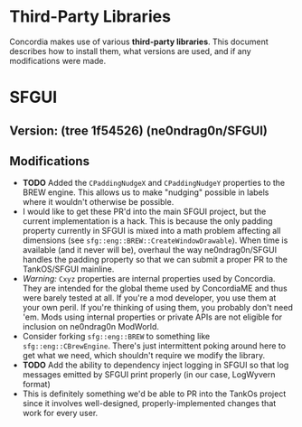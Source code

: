 Third-Party Libraries
=====================

Concordia makes use of various **third-party libraries**. This document describes how to install them, what versions are used, and if any modifications were made.

# SFGUI
## Version: (tree 1f54526) (ne0ndrag0n/SFGUI)

## Modifications
* **TODO** Added the `CPaddingNudgeX` and `CPaddingNudgeY` properties to the BREW engine. This allows us to make "nudging" possible in labels where it wouldn't otherwise be possible.
 * I would like to get these PR'd into the main SFGUI project, but the current implementation is a hack. This is because the only padding property currently in SFGUI is mixed into a math problem affecting all dimensions (see `sfg::eng::BREW::CreateWindowDrawable`). When time is available (and it never will be), overhaul the way ne0ndrag0n/SFGUI handles the padding property so that we can submit a proper PR to the TankOS/SFGUI mainline.
 * *Warning:* `Cxyz` properties are internal properties used by Concordia. They are intended for the global theme used by ConcordiaME and thus were barely tested at all. If you're a mod developer, you use them at your own peril. If you're thinking of using them, you probably don't need 'em. Mods using internal properties or private APIs are not eligible for inclusion on ne0ndrag0n ModWorld.
 * Consider forking `sfg::eng::BREW` to something like `sfg::eng::CBrewEngine`. There's just intermittent poking around here to get what we need, which shouldn't require we modify the library.
* **TODO** Add the ability to dependency inject logging in SFGUI so that log messages emitted by SFGUI print properly (in our case, LogWyvern format)
 * This is definitely something we'd be able to PR into the TankOs project since it involves well-designed, properly-implemented changes that work for every user.
